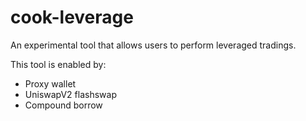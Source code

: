 # cook-leverage
An experimental tool that allows users to perform leveraged tradings.

This tool is enabled by:
* Proxy wallet
* UniswapV2 flashswap
* Compound borrow

